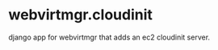 webvirtmgr.cloudinit
====================

django app for webvirtmgr that adds an ec2 cloudinit server.
